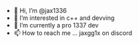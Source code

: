 - 👋 Hi, I’m @jax1336
- 👀 I’m interested in c++ and devving
- 🌱 I’m currently a pro 1337 dev
- 📫 How to reach me ... jaxgg1x on discord

<!---
jax1336/jax1336 is a ✨ special ✨ repository because its `README.md` (this file) appears on your GitHub profile.
You can click the Preview link to take a look at your changes.
--->
